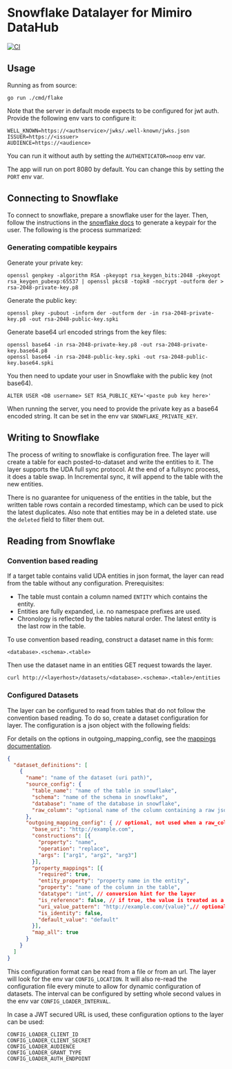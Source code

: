 # Snowflake Datalayer for Mimiro DataHub

[![CI](https://github.com/mimiro-io/datahub-snowflake-layer/actions/workflows/ci.yaml/badge.svg)](https://github.com/mimiro-io/datahub-snowflake-layer/actions/workflows/ci.yaml)

## Usage

Running as from source:
```shell
go run ./cmd/flake 
```

Note that the server in default mode expects to be configured for jwt auth.
Provide the following env vars to configure it:
```shell
WELL_KNOWN=https://<authservice>/jwks/.well-known/jwks.json
ISSUER=https://<issuer> 
AUDIENCE=https://<audience>
```

You can run it without auth by setting the `AUTHENTICATOR=noop` env var.

The app will run on port 8080 by default. You can change this by setting the `PORT` env var.

## Connecting to Snowflake

To connect to snowflake, prepare a snowflake user for the layer. Then, follow the instructions in the [snowflake docs](https://docs.snowflake.com/en/user-guide/key-pair-auth.html) to generate a keypair for the user.
The following is the process summarized:

### Generating compatible keypairs

Generate your private key:

```shell
openssl genpkey -algorithm RSA -pkeyopt rsa_keygen_bits:2048 -pkeyopt rsa_keygen_pubexp:65537 | openssl pkcs8 -topk8 -nocrypt -outform der > rsa-2048-private-key.p8
```

Generate the public key:
```shell
openssl pkey -pubout -inform der -outform der -in rsa-2048-private-key.p8 -out rsa-2048-public-key.spki
```

Generate base64 url encoded strings from the key files:

```shell
openssl base64 -in rsa-2048-private-key.p8 -out rsa-2048-private-key.base64.p8
openssl base64 -in rsa-2048-public-key.spki -out rsa-2048-public-key.base64.spki
```

You then need to update your user in Snowflake with the public key (not base64).
```
ALTER USER <DB username> SET RSA_PUBLIC_KEY='<paste pub key here>'
```

When running the server, you need to provide the private key as a base64 encoded string.
It can be set in the env var `SNOWFLAKE_PRIVATE_KEY`.

## Writing to Snowflake

The process of writing to snowflake is configuration free. The layer will create a table for each  posted-to-dataset and write the entities to it.
The layer supports the UDA full sync protocol. At the end of a fullsync process, it does a table swap.
In Incremental sync, it will append to the table with the new entities.

There is no guarantee for uniqueness of the entities in the table, but the written table rows contain a
recorded timestamp, which can be used to pick the latest duplicates. Also note that entities may be in
a deleted state. use the `deleted` field to filter them out.

## Reading from Snowflake

### Convention based reading

If a target table contains valid UDA entities in json format, the layer can read from the table without any configuration.
Prerequisites:
- The table must contain a column named `ENTITY` which contains the entity.
- Entities are fully expanded, i.e. no namespace prefixes are used.
- Chronology is reflected by the tables natural order. The latest entity is the last row in the table.

To use convention based reading, construct a dataset name in this form:
```
<database>.<schema>.<table>
```

Then use the dataset name in an entities GET request towards the layer.

```shell
curl http://<layerhost>/datasets/<database>.<schema>.<table>/entities
```

### Configured Datasets

The layer can be configured to read from tables that do not follow the convention based reading.
To do so, create a dataset configuration for layer. The configuration is a json object with the following fields:

For details on the options in outgoing_mapping_config, see the [mappings documentation](https://github.com/mimiro-io/common-datalayer#data-layer-configuration).
```json
{
  "dataset_definitions": [
    {
      "name": "name of the dataset (uri path)",
      "source_config": {
        "table_name": "name of the table in snowflake",
        "schema": "name of the schema in snowflake",
        "database": "name of the database in snowflake",
        "raw_column": "optional name of the column containing a raw json entity"
      },
      "outgoing_mapping_config": { // optional, not used when a raw_column is configured
        "base_uri": "http://example.com",
        "constructions": [{
          "property": "name",
          "operation": "replace",
          "args": ["arg1", "arg2", "arg3"]
        }],
        "property_mappings": [{
          "required": true,
          "entity_property": "property name in the entity",
          "property": "name of the column in the table",
          "datatype": "int", // conversion hint for the layer
          "is_reference": false, // if true, the value is treated as a reference to another entity
          "uri_value_pattern": "http://example.com/{value}",// optional, if set, the value used as string template to construct a property value
          "is_identity": false,
          "default_value": "default"
        }],
        "map_all": true
      }
    }
  ]
}


```
This configuration format can be read from a file or from an url. The layer will look 
for the env var `CONFIG_LOCATION`. It will also re-read the configuration file every minute
to allow for dynamic configuration of datasets. The interval can be configured by setting whole
second values in the env var `CONFIG_LOADER_INTERVAL`.

In case a JWT secured URL is used, these configuration options to the layer can be used:
```shell
CONFIG_LOADER_CLIENT_ID
CONFIG_LOADER_CLIENT_SECRET
CONFIG_LOADER_AUDIENCE
CONFIG_LOADER_GRANT_TYPE
CONFIG_LOADER_AUTH_ENDPOINT
```